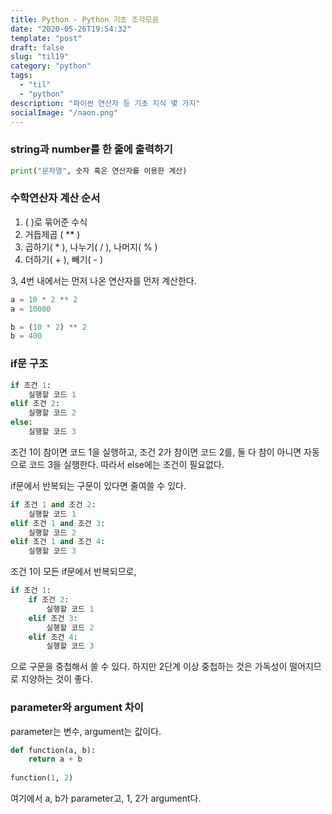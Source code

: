 ```yaml
---
title: Python - Python 기초 조각모음
date: "2020-05-26T19:54:32"
template: "post"
draft: false
slug: "til19"
category: "python"
tags:
  - "til"
  - "python"
description: "파이썬 연산자 등 기초 지식 몇 가지"
socialImage: "/naon.png"
---
```


### string과 number를 한 줄에 출력하기
```python
print("문자열", 숫자 혹은 연산자를 이용한 계산)
```

### 수학연산자 계산 순서
1. ( )로 묶어준 수식<br>
2. 거듭제곱 ( ** )<br>
3. 곱하기( * ), 나누기( / ), 나머지( % )<br>
4. 더하기( + ), 빼기( - )<br>

3, 4번 내에서는 먼저 나온 연산자를 먼저 계산한다.

```python
a = 10 * 2 ** 2
a = 10000
```
```python
b = (10 * 2) ** 2
b = 400
```

### if문 구조
```python
if 조건 1:
    실행할 코드 1
elif 조건 2:
    실행할 코드 2
else:
    실행할 코드 3
```
조건 1이 참이면 코드 1을 실행하고, 조건 2가 참이면 코드 2를, 둘 다 참이 아니면 자동으로 코드 3을 실행한다. 따라서 else에는 조건이 필요없다.

if문에서 반복되는 구문이 있다면 줄여쓸 수 있다.

```python
if 조건 1 and 조건 2:
    실행할 코드 1
elif 조건 1 and 조건 3:
    실행할 코드 2
elif 조건 1 and 조건 4:
    실행할 코드 3
```

조건 1이 모든 if문에서 반복되므로,

```python
if 조건 1:
    if 조건 2:
        실행할 코드 1
    elif 조건 3:
        실행할 코드 2
    elif 조건 4:
        실행할 코드 3
```
으로 구문을 중첩해서 쓸 수 있다. 하지만 2단계 이상 중첩하는 것은 가독성이 떨어지므로 지양하는 것이 좋다.

### parameter와 argument 차이
parameter는 변수, argument는 값이다.
```python
def function(a, b):
    return a + b
    
function(1, 2)
```
여기에서 a, b가 parameter고, 1, 2가 argument다.